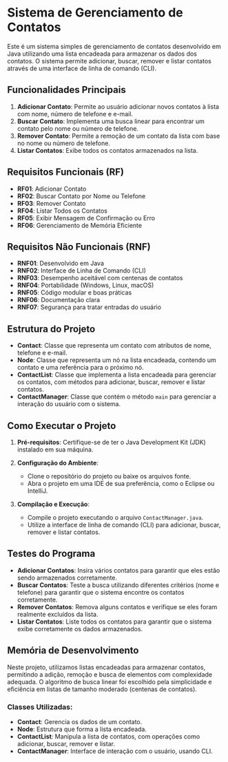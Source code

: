 # Sistema de Gerenciamento de Contatos

Este é um sistema simples de gerenciamento de contatos desenvolvido em Java utilizando uma lista encadeada para armazenar os dados dos contatos. O sistema permite adicionar, buscar, remover e listar contatos através de uma interface de linha de comando (CLI).

## Funcionalidades Principais

1. **Adicionar Contato**: Permite ao usuário adicionar novos contatos à lista com nome, número de telefone e e-mail.
2. **Buscar Contato**: Implementa uma busca linear para encontrar um contato pelo nome ou número de telefone.
3. **Remover Contato**: Permite a remoção de um contato da lista com base no nome ou número de telefone.
4. **Listar Contatos**: Exibe todos os contatos armazenados na lista.

## Requisitos Funcionais (RF)

- **RF01**: Adicionar Contato
- **RF02**: Buscar Contato por Nome ou Telefone
- **RF03**: Remover Contato
- **RF04**: Listar Todos os Contatos
- **RF05**: Exibir Mensagem de Confirmação ou Erro
- **RF06**: Gerenciamento de Memória Eficiente

## Requisitos Não Funcionais (RNF)

- **RNF01**: Desenvolvido em Java
- **RNF02**: Interface de Linha de Comando (CLI)
- **RNF03**: Desempenho aceitável com centenas de contatos
- **RNF04**: Portabilidade (Windows, Linux, macOS)
- **RNF05**: Código modular e boas práticas
- **RNF06**: Documentação clara
- **RNF07**: Segurança para tratar entradas do usuário

## Estrutura do Projeto

- **Contact**: Classe que representa um contato com atributos de nome, telefone e e-mail.
- **Node**: Classe que representa um nó na lista encadeada, contendo um contato e uma referência para o próximo nó.
- **ContactList**: Classe que implementa a lista encadeada para gerenciar os contatos, com métodos para adicionar, buscar, remover e listar contatos.
- **ContactManager**: Classe que contém o método `main` para gerenciar a interação do usuário com o sistema.

## Como Executar o Projeto

1. **Pré-requisitos**: Certifique-se de ter o Java Development Kit (JDK) instalado em sua máquina.

2. **Configuração do Ambiente**:
   - Clone o repositório do projeto ou baixe os arquivos fonte.
   - Abra o projeto em uma IDE de sua preferência, como o Eclipse ou IntelliJ.

3. **Compilação e Execução**:
   - Compile o projeto executando o arquivo `ContactManager.java`.
   - Utilize a interface de linha de comando (CLI) para adicionar, buscar, remover e listar contatos.

## Testes do Programa

- **Adicionar Contatos**: Insira vários contatos para garantir que eles estão sendo armazenados corretamente.
- **Buscar Contatos**: Teste a busca utilizando diferentes critérios (nome e telefone) para garantir que o sistema encontre os contatos corretamente.
- **Remover Contatos**: Remova alguns contatos e verifique se eles foram realmente excluídos da lista.
- **Listar Contatos**: Liste todos os contatos para garantir que o sistema exibe corretamente os dados armazenados.

## Memória de Desenvolvimento

Neste projeto, utilizamos listas encadeadas para armazenar contatos, permitindo a adição, remoção e busca de elementos com complexidade adequada. O algoritmo de busca linear foi escolhido pela simplicidade e eficiência em listas de tamanho moderado (centenas de contatos).

### Classes Utilizadas:

- **Contact**: Gerencia os dados de um contato.
- **Node**: Estrutura que forma a lista encadeada.
- **ContactList**: Manipula a lista de contatos, com operações como adicionar, buscar, remover e listar.
- **ContactManager**: Interface de interação com o usuário, usando CLI.
